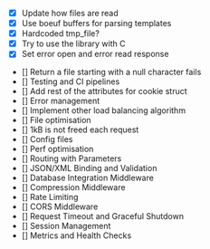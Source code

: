 - [x] Update how files are read
- [x] Use boeuf buffers for parsing templates
- [x] Hardcoded tmp_file?
- [x] Try to use the library with C
- [x] Set error open and error read response
- [] Return a file starting with a null character fails
- [] Testing and CI pipelines
- [] Add rest of the attributes for cookie struct
- [] Error management
- [] Implement other load balancing algorithm
- [] File optimisation
- [] 1kB is not freed each request
- [] Config files
- [] Perf optimisation
- [] Routing with Parameters
- [] JSON/XML Binding and Validation
- [] Database Integration Middleware
- [] Compression Middleware
- [] Rate Limiting
- [] CORS Middleware
- [] Request Timeout and Graceful Shutdown
- [] Session Management
- [] Metrics and Health Checks

